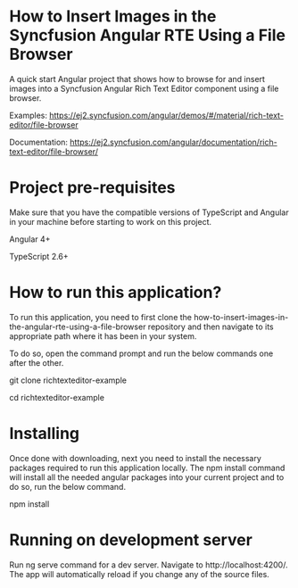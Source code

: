 # How to Insert Images in the Syncfusion Angular RTE Using a File Browser

A quick start Angular project that shows how to browse for and insert images into a Syncfusion Angular Rich Text Editor component using a file browser.

Examples: https://ej2.syncfusion.com/angular/demos/#/material/rich-text-editor/file-browser 
 
Documentation: https://ej2.syncfusion.com/angular/documentation/rich-text-editor/file-browser/ 


# Project pre-requisites

Make sure that you have the compatible versions of TypeScript and Angular in your machine before starting to work on this project.

Angular 4+

TypeScript 2.6+

# How to run this application?

To run this application, you need to first clone the how-to-insert-images-in-the-angular-rte-using-a-file-browser repository and then navigate to its appropriate path where it has been in your system.

To do so, open the command prompt and run the below commands one after the other.

git clone  richtexteditor-example

cd richtexteditor-example

# Installing

Once done with downloading, next you need to install the necessary packages required to run this application locally. The npm install command will install all the needed angular packages into your current project and to do so, run the below command.

npm install

# Running on development server

Run ng serve command for a dev server. Navigate to http://localhost:4200/. The app will automatically reload if you change any of the source files.

